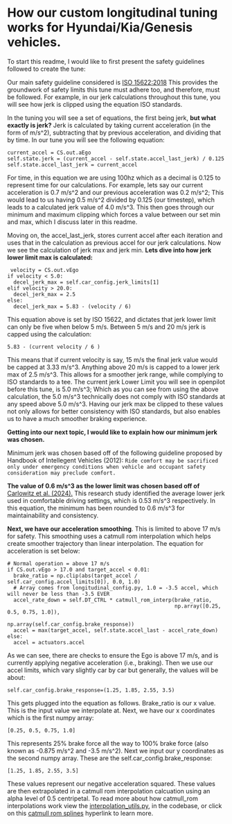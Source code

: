 
# **How our custom longitudinal tuning works for Hyundai/Kia/Genesis vehicles.**

To start this readme, I would like to first present the safety guidelines followed to create the tune:

Our main safety guideline considered is [ISO 15622:2018](https://www.iso.org/obp/ui/en/#iso:std:iso:15622:ed-3:v1:en)
This provides the groundwork of safety limits this tune must adhere too, and therefore, must be followed.
For example, in our jerk calculations throughout this tune, you will see how jerk is clipped using the equation ISO standards.

In the tuning you will see a set of equations, the first being jerk, **but what exactly is jerk?**
Jerk is calculated by taking current acceleration (in the form of m/s^2), subtracting that by previous acceleration, and
dividing that by time. In our tune you will see the following equation:

    current_accel = CS.out.aEgo
    self.state.jerk = (current_accel - self.state.accel_last_jerk) / 0.125
    self.state.accel_last_jerk = current_accel

For time, in this equation we are using 100hz which as a decimal is 0.125 to represent time for our calculations.
For example, lets say our current acceleration is 0.7 m/s^2 and our previous acceleration was 0.2 m/s^2; This would lead to us having 0.5 m/s^2 divided by
0.125 (our timestep), which leads to a calculated jerk value of 4.0 m/s^3. This then goes through our minimum and maximum clipping which forces a value between our set min and max,
which I discuss later in this readme.

Moving on, the accel_last_jerk, stores current accel after each iteration and uses that in the calculation as previous accel for
our jerk calculations. Now we see the calculation of jerk max and jerk min. **Lets dive into how jerk lower limit max is calculated:**

     velocity = CS.out.vEgo
    if velocity < 5.0:
      decel_jerk_max = self.car_config.jerk_limits[1]
    elif velocity > 20.0:
      decel_jerk_max = 2.5
    else:
      decel_jerk_max = 5.83 - (velocity / 6)

This equation above is set by ISO 15622, and dictates that jerk lower limit can only be five when below 5 m/s.
Between 5 m/s and 20 m/s jerk is capped using the calculation:

    5.83 - (current velocity / 6 )

This means that if current velocity is say, 15 m/s the final jerk value would be capped at 3.33 m/s^3.
Anything above 20 m/s is capped to a lower jerk max of 2.5 m/s^3. This allows for a smoother jerk range, while complying to ISO standards to a tee.
The current jerk Lower Limit you will see in openpilot before this tune, is 5.0 m/s^3; Which as you can see from using the above calculation,
the 5.0 m/s^3 technically does not comply with ISO standards at any speed above 5.0 m/s^3.
Having our jerk max be clipped to these values not only allows for better consistency with ISO standards, but also enables us to have a much smoother braking experience.

**Getting into our next topic, I would like to explain how our minimum jerk was chosen.**

Minimum jerk was chosen based off of the following guideline proposed by Handbook of Intellegent Vehicles (2012):
`Ride comfort may be sacrificed only under emergency conditions when vehicle and occupant safety consideration may preclude comfort.`

**The value of 0.6 m/s^3 as the lower limit was chosen based off of**
[Carlowitz et al. (2024).](https://www.researchgate.net/publication/382274551_User_evaluation_of_comfortable_deceleration_profiles_for_highly_automated_driving_Findings_from_a_test_track_study)
This research study identified the average lower jerk used in comfortable driving settings, which is 0.53 m/s^3 respectively.
In this equation, the minimum has been rounded to 0.6 m/s^3 for maintainability and consistency.


**Next, we have our acceleration smoothing**. This is limited to above 17 m/s for safety. This smoothing uses a catmull rom interpolation
which helps create smoother trajectory than linear interpolation. The equation for acceleration is set below:

    # Normal operation = above 17 m/s
    if CS.out.vEgo > 17.0 and target_accel < 0.01:
      brake_ratio = np.clip(abs(target_accel / self.car_config.accel_limits[0]), 0.0, 1.0)
      # Array comes from longitudinal_config.py, 1.0 = -3.5 accel, which will never be less than -3.5 EVER
      accel_rate_down = self.DT_CTRL * catmull_rom_interp(brake_ratio,
                                                          np.array([0.25, 0.5, 0.75, 1.0]),
                                                          np.array(self.car_config.brake_response))
      accel = max(target_accel, self.state.accel_last - accel_rate_down)
    else:
      accel = actuators.accel

As we can see, there are checks to ensure the Ego is above 17 m/s, and is currently applying negative acceleration (i.e., braking).
Then we use our accel limits, which vary slightly car by car but generally, the values will be about:

    self.car_config.brake_response=(1.25, 1.85, 2.55, 3.5)

This gets plugged into the equation as follows. Brake_ratio is our x value. This is the input value we interpolate at. Next, we have our
x coordinates which is the first numpy array:

    [0.25, 0.5, 0.75, 1.0]

This represents 25% brake force all the way to 100% brake force (also known as -0.875 m/s^2 and -3.5 m/s^2). Next we input our
y coordinates as the second numpy array. These are the self.car_config.brake_response:

    [1.25, 1.85, 2.55, 3.5]

These values represent our negative acceleration squared. These values are then extrapolated in a catmull rom interpolation
calcuation using an alpha level of 0.5 centripetal. To read more about how catmull_rom interpolations work view the
[interpolation_utils.py]((opendbc/sunnypilot/interpolation_utils.py)), in the codebase, or click on this
[catmull rom splines](https://qroph.github.io/2018/07/30/smooth-paths-using-catmull-rom-splines.html) hyperlink to learn more.
